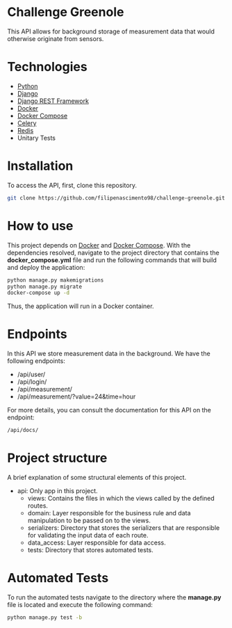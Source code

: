 # Challenge Greenole

This API allows for background storage of measurement data that would otherwise originate from sensors.

# Technologies
- [Python](https://www.python.org/)
- [Django](https://www.djangoproject.com/)
- [Django REST Framework](https://www.django-rest-framework.org/)
- [Docker](https://www.docker.com/)
- [Docker Compose](https://docs.docker.com/compose/)
- [Celery](https://docs.celeryq.dev/en/stable/)
- [Redis](https://redis.io/)
- Unitary Tests

# Installation

To access the API, first, clone this repository.
```bash
git clone https://github.com/filipenascimento98/challenge-greenole.git
```

# How to use
This project depends on [Docker](https://www.docker.com/) and [Docker Compose](https://docs.docker.com/compose/). With the dependencies resolved, navigate to the project directory that contains the __docker_compose.yml__ file and run the following commands that will build and deploy the application:
```bash
python manage.py makemigrations
python manage.py migrate
docker-compose up -d
```
Thus, the application will run in a Docker container.

# Endpoints
In this API we store measurement data in the background. We have the following endpoints:

* /api/user/
* /api/login/
* /api/measurement/
* /api/measurement/?value=24&time=hour

For more details, you can consult the documentation for this API on the endpoint:
```bash
/api/docs/
```

# Project structure
A brief explanation of some structural elements of this project.
* api: Only app in this project.
    * views: Contains the files in which the views called by the defined routes.
    * domain: Layer responsible for the business rule and data manipulation to be passed on to the views.
    * serializers: Directory that stores the serializers that are responsible for validating the input data of each route.
    * data_access: Layer responsible for data access.
    * tests: Directory that stores automated tests.

# Automated Tests
To run the automated tests navigate to the directory where the __manage.py__ file is located and execute the following command:
```bash
python manage.py test -b
```


